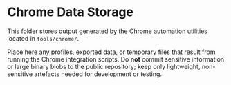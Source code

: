 # Chrome Data Storage

This folder stores output generated by the Chrome automation utilities located in `tools/chrome/`.

Place here any profiles, exported data, or temporary files that result from running the Chrome integration scripts. Do **not** commit sensitive information or large binary blobs to the public repository; keep only lightweight, non-sensitive artefacts needed for development or testing.
